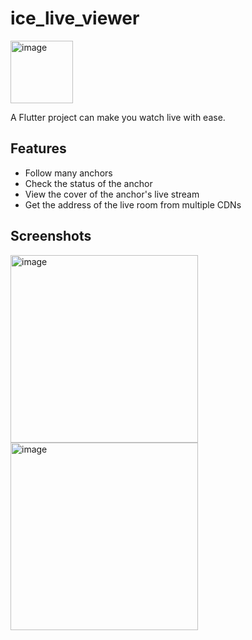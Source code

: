 # ice_live_viewer

<img width="100" alt="image" src="https://user-images.githubusercontent.com/16839488/159170616-6633b2c9-0b33-4dd1-9de4-b73b9d70eca4.png">


A Flutter project can make you watch live with ease.

## Features

- Follow many anchors
- Check the status of the anchor
- View the cover of the anchor's live stream
- Get the address of the live room from multiple CDNs

## Screenshots

<img width="300" alt="image" src="https://user-images.githubusercontent.com/16839488/159170008-34a1d3c5-384e-44db-ba5b-bcc93f0971dc.png">
<img width="300" alt="image" src="https://user-images.githubusercontent.com/16839488/159170026-6d8a9f09-fa18-42cf-ba2f-f845a01154d3.png">
